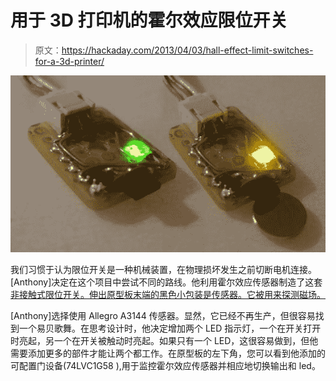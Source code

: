 # 用于 3D 打印机的霍尔效应限位开关

> 原文：<https://hackaday.com/2013/04/03/hall-effect-limit-switches-for-a-3d-printer/>

![hall-effect-limit-switches](img/5629246c2cb7e38769a44a380d0bb873.png)

我们习惯于认为限位开关是一种机械装置，在物理损坏发生之前切断电机连接。[Anthony]决定在这个项目中尝试不同的路线。他利用霍尔效应传感器制造了这套[非接触式限位开关。伸出原型板末端的黑色小包装是传感器。它被用来探测磁场。](http://www.anthonyvh.com/2013/03/24/hall-effect-switch/)

[Anthony]选择使用 Allegro A3144 传感器。显然，它已经不再生产，但很容易找到一个易贝歌舞。在思考设计时，他决定增加两个 LED 指示灯，一个在开关打开时亮起，另一个在开关被触动时亮起。如果只有一个 LED，这很容易做到，但他需要添加更多的部件才能让两个都工作。在原型板的左下角，您可以看到他添加的可配置门设备(74LVC1G58 ),用于监控霍尔效应传感器并相应地切换输出和 led。